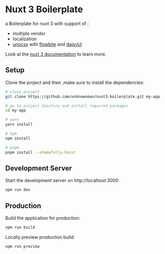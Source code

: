 # Nuxt 3 Boilerplate 
a Boilerplate for nuxt 3 with support of :
* multiple vendor
* localization
* [unocss](https://github.com/unocss/unocss) with [flowbite](https://flowbite.com/) and [daisyUi](https://daisyui.com/)

Look at the [nuxt 3 documentation](https://v3.nuxtjs.org) to learn more.

## Setup

Clone the project and then ,make sure to install the dependencies:

```bash
# clone project
git clone https://github.com/unknownman/nuxt3-boilerplate.git my-app

# go to project diectory and install required packages
cd my-app

# yarn
yarn install

# npm
npm install

# pnpm
pnpm install --shamefully-hoist
```

## Development Server

Start the development server on http://localhost:3000

```bash
npm run dev
```

## Production

Build the application for production:

```bash
npm run build
```

Locally preview production build:

```bash
npm run preview
```

